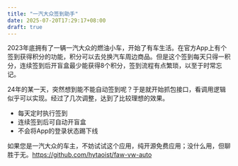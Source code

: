 ```yaml
---
title: "一汽大众签到助手"
date: 2025-07-20T17:29:17+08:00
draft: true
---
```

2023年底拥有了一辆一汽大众的燃油小车，开始了有车生活。在官方App上有个签到获得积分的功能，积分可以去兑换汽车周边商品。但是这个签到每天只得一积分，连续签到后开盲盒最少能获得8个积分，签到流程有点繁琐，以至于时常忘记。

24年的某一天，突然想到能不能自动签到呢？于是就开始抓包接口，看调用逻辑似乎可以实现。经过了几次调整，达到了比较理想的效果。
* 每天定时执行签到
* 连续签到后可自动开盲盒
* 不会将App的登录状态踢下线

如果您是一汽大众的车主，不妨试试这个应用，纯开源免费应用；没什么用，但聊胜于无。https://github.com/hytaoist/faw-vw-auto
